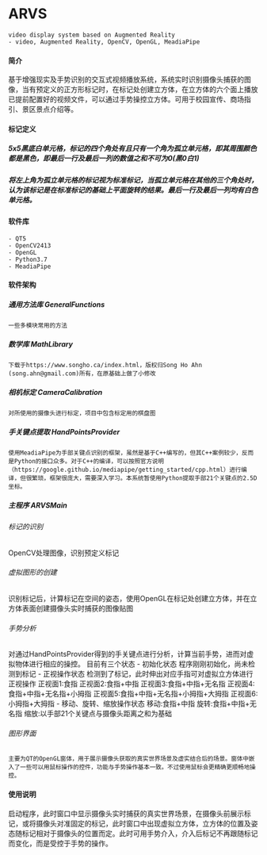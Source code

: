 # ARVS
	video display system based on Augmented Reality
	- video, Augmented Reality, OpenCV, OpenGL, MeadiaPipe
#### 简介
基于增强现实及手势识别的交互式视频播放系统，系统实时识别摄像头捕获的图像，当有预定义的正方形标记时，在标记处创建立方体，在立方体的六个面上播放已提前配置好的视频文件，可以通过手势操控立方体。可用于校园宣传、商场指引、景区景点介绍等。

#### 标记定义
#####	5x5黑底白单元格，标记的四个角处有且只有一个角为孤立单元格，即其周围颜色都是黑色，即最后一行及最后一列的数值之和不可为0(黑0白1)
#####	将左上角为孤立单元格的标记视为标准标记，当孤立单元格在其他的三个角处时，认为该标记是在标准标记的基础上平面旋转的结果。最后一行及最后一列均有白色单元格。
#### 软件库
	- QT5
	- OpenCV2413
	- OpenGL
	- Python3.7
	- MeadiaPipe	
#### 软件架构
##### 通用方法库 GeneralFunctions
	一些多模块常用的方法
##### 数学库 MathLibrary
	下载于https://www.songho.ca/index.html，版权归Song Ho Ahn (song.ahn@gmail.com)所有，在原基础上做了小修改
##### 相机标定 CameraCalibration
	对所使用的摄像头进行标定，项目中包含标定用的棋盘图
##### 手关键点提取 HandPointsProvider
	使用MeadiaPipe为手部关键点识别的框架，虽然是基于C++编写的，但其C++案例较少，反而是Python的接口众多。对于C++的编译，可以按照官方说明（https://google.github.io/mediapipe/getting_started/cpp.html）进行编译，但很繁琐，框架很庞大，需要深入学习。本系统暂使用Python提取手部21个关键点的2.5D坐标。
##### 主程序 ARVSMain
###### 标记的识别
  OpenCV处理图像，识别预定义标记
###### 虚拟图形的创建
  识别标记后，计算标记在空间的姿态，使用OpenGL在标记处创建立方体，并在立方体表面创建摄像头实时捕获的图像贴图
###### 手势分析
  对通过HandPointsProvider得到的手关键点进行分析，计算当前手势，进而对虚拟物体进行相应的操控。
  目前有三个状态
	- 初始化状态
		程序刚刚初始化，尚未检测到标记
	- 正视操作状态
		检测到了标记，此时伸出对应手指可对虚拟立方体进行正视操作
		正视面1:食指
		正视面2:食指+中指
		正视面3:食指+中指+无名指
		正视面4:食指+中指+无名指+小拇指
		正视面5:食指+中指+无名指+小拇指+大拇指
		正视面6:小拇指+大拇指
	- 移动、旋转、缩放操作状态
		移动:食指+中指
		旋转:食指+中指+无名指
		缩放:以手部21个关键点与摄像头距离之和为基础
	
###### 图形界面
	主要为QT的OpenGL窗体，用于展示摄像头获取的真实世界场景及虚实结合后的场景。窗体中嵌入了一些可以用鼠标操作的控件，功能与手势操作基本一致。不过使用鼠标会更精确更顺畅地操控。

#### 使用说明
启动程序，此时窗口中显示摄像头实时捕获的真实世界场景，在摄像头前展示标记，或将摄像头对准固定的标记，此时窗口中出现虚拟立方体，立方体的位置及姿态随标记相对于摄像头的位置而定。此时可用手势介入，介入后标记不再跟随标记而变化，而是受控于手势的操作。
